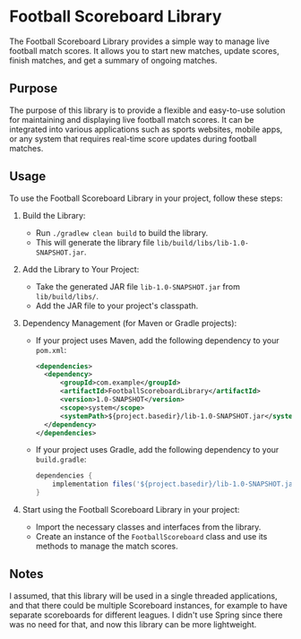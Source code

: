 # Football Scoreboard Library

The Football Scoreboard Library provides a simple way to manage live football match scores. It allows you to start new
matches, update scores, finish matches, and get a summary of ongoing matches.

## Purpose

The purpose of this library is to provide a flexible and easy-to-use solution for maintaining and displaying live
football match scores. It can be integrated into various applications such as sports websites, mobile apps, or any
system that requires real-time score updates during football matches.

## Usage

To use the Football Scoreboard Library in your project, follow these steps:

1. Build the Library:
    - Run `./gradlew clean build` to build the library.
    - This will generate the library file `lib/build/libs/lib-1.0-SNAPSHOT.jar`.

2. Add the Library to Your Project:
    - Take the generated JAR file `lib-1.0-SNAPSHOT.jar` from `lib/build/libs/`.
    - Add the JAR file to your project's classpath.

3. Dependency Management (for Maven or Gradle projects):
    - If your project uses Maven, add the following dependency to your `pom.xml`:
      ```xml
      <dependencies>
        <dependency>
            <groupId>com.example</groupId>
            <artifactId>FootballScoreboardLibrary</artifactId>
            <version>1.0-SNAPSHOT</version>
            <scope>system</scope>
            <systemPath>${project.basedir}/lib-1.0-SNAPSHOT.jar</systemPath>
        </dependency>
      </dependencies>
      ```

    - If your project uses Gradle, add the following dependency to your `build.gradle`:
      ```groovy
      dependencies {
          implementation files('${project.basedir}/lib-1.0-SNAPSHOT.jar')
      }
      ```

4. Start using the Football Scoreboard Library in your project:
    - Import the necessary classes and interfaces from the library.
    - Create an instance of the `FootballScoreboard` class and use its methods to manage the match scores.


## Notes

I assumed, that this library will be used in a single threaded applications, and that there could be 
multiple Scoreboard instances, for example to have separate scoreboards for different leagues.
I didn't use Spring since there was no need for that, and now this library can be more lightweight. 